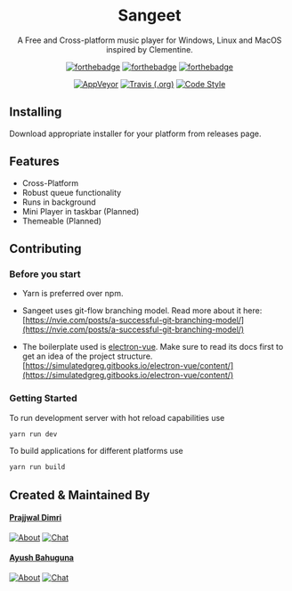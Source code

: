 <div align="center">

# Sangeet

A Free and Cross-platform music player for Windows, Linux and MacOS inspired by Clementine.

</div>

<div align="center">

[![forthebadge](https://forthebadge.com/images/badges/designed-in-ms-paint.svg)](https://forthebadge.com) [![forthebadge](https://forthebadge.com/images/badges/uses-js.svg)](https://forthebadge.com) [![forthebadge](https://forthebadge.com/images/badges/made-with-vue.svg)](https://forthebadge.com)

[![AppVeyor](https://img.shields.io/appveyor/ci/prajjwaldimri/Sangeet.svg?style=for-the-badge&logo=appveyor)](https://ci.appveyor.com/project/prajjwaldimri/sangeet/branch/master) [![Travis (.org)](https://img.shields.io/travis/Debug-Studios/Sangeet.svg?style=for-the-badge&logo=travis)](https://travis-ci.org/Debug-Studios/Sangeet.svg?branch=master) [![Code Style](https://img.shields.io/badge/Code%20Style-airbnb-ff69b4.svg?style=for-the-badge&logo=airbnb)](https://github.com/airbnb/javascript)

</div>

## Installing

Download appropriate installer for your platform from releases page.

## Features

- Cross-Platform
- Robust queue functionality
- Runs in background
- Mini Player in taskbar (Planned)
- Themeable (Planned)

## Contributing

### Before you start

- Yarn is preferred over npm.

- Sangeet uses git-flow branching model. Read more about it here: [https://nvie.com/posts/a-successful-git-branching-model/](https://nvie.com/posts/a-successful-git-branching-model/)

- The boilerplate used is [electron-vue](https://github.com/SimulatedGREG/electron-vue). Make sure to read its docs first to get an idea of the project structure. [https://simulatedgreg.gitbooks.io/electron-vue/content/](https://simulatedgreg.gitbooks.io/electron-vue/content/)

### Getting Started

To run development server with hot reload capabilities use

```bash
yarn run dev
```

To build applications for different platforms use

```bash
yarn run build
```

## Created & Maintained By

#### [Prajjwal Dimri](https://github.com/prajjwaldimri)

[![About](https://img.shields.io/badge/about-Website-blue.svg?longCache=true&style=for-the-badge)](https://prajjwaldimri.me) [![Chat](https://img.shields.io/badge/chat-on%20telegram-orange.svg?longCache=true&style=for-the-badge&logo=telegram)](https://t.me/prajjwaldimri)

#### [Ayush Bahuguna](https://github.com/ayushbahuguna)

[![About](https://img.shields.io/badge/Twitter-%40Bahuguna12Ayush-blue.svg?longCache=true&style=for-the-badge)](https://twitter.com/bahuguna12ayush) [![Chat](https://img.shields.io/badge/chat-on%20telegram-orange.svg?longCache=true&style=for-the-badge&logo=telegram)](https://t.me/ayushbahuguna)
